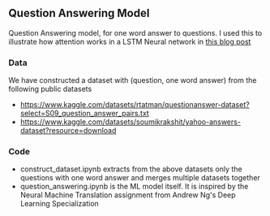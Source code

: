 
## Question Answering Model

Question Answering model, for one word answer to questions. I used this to illustrate how attention works in a LSTM Neural network in [this blog post](https://nextitproject.ro/wp-admin/post.php?post=1036&action=edit)

### Data

We have constructed a dataset with (question, one word answer) from the following public datasets

* https://www.kaggle.com/datasets/rtatman/questionanswer-dataset?select=S09_question_answer_pairs.txt
* https://www.kaggle.com/datasets/soumikrakshit/yahoo-answers-dataset?resource=download


### Code

* construct_dataset.ipynb extracts from the above datasets only the questions with one word answer and merges multiple datasets together
* question_answering.ipynb is the ML model itself. It is inspired by the Neural Machine Translation assignment from Andrew Ng's Deep Learning Specialization
